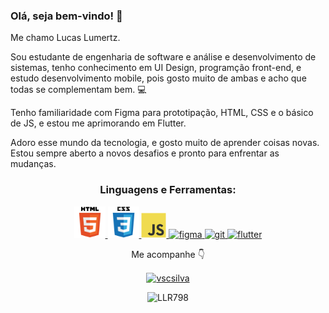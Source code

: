 ### Olá, seja bem-vindo! 👋

Me chamo Lucas Lumertz.

Sou estudante de engenharia de software e análise e desenvolvimento de sistemas, tenho conhecimento em UI Design, programção front-end, e estudo desenvolvimento mobile, pois gosto muito de ambas e acho que todas se complementam bem. 💻

Tenho familiaridade com Figma para prototipação, HTML, CSS e o básico de JS, e estou me aprimorando em Flutter.

Adoro esse mundo da tecnologia, e gosto muito de aprender coisas novas. Estou sempre aberto a novos desafios e pronto para enfrentar as mudanças.

<h3 align="center">Linguagens e Ferramentas:</h3>
<p align="center"> 
<a href="https://www.w3.org/html/" target="_blank"> <img src="https://raw.githubusercontent.com/devicons/devicon/master/icons/html5/html5-original-wordmark.svg" alt="html5" width="50" height="50"/> </a> 
<a href="https://www.w3schools.com/css/" target="_blank"> <img src="https://raw.githubusercontent.com/devicons/devicon/master/icons/css3/css3-original-wordmark.svg" alt="css3" width="50" height="50"/> </a>
<a href="https://developer.mozilla.org/en-US/docs/Web/JavaScript" target="_blank"> <img src="https://raw.githubusercontent.com/devicons/devicon/master/icons/javascript/javascript-original.svg" alt="javascript" width="40" height="40"/> </a>
<a href="https://www.figma.com/" target="_blank"> <img src="https://www.vectorlogo.zone/logos/figma/figma-icon.svg" alt="figma" width="40" height="40"/> </a>
<a href="https://git-scm.com/" target="_blank"> <img src="https://www.vectorlogo.zone/logos/git-scm/git-scm-icon.svg" alt="git" width="40" height="40"/> </a> 
<a href="https://flutter.dev/" target="_blank"> <img src="https://storage.googleapis.com/cms-storage-bucket/6a07d8a62f4308d2b854.svg" alt="flutter" width="110" height="40"/> </a>
</p>

<p align="center"> Me acompanhe 👇</p>
<p align="center">
<a href="https://linkedin.com/in/lucas-lumertz" target="_blank" /> <img align="center" src="https://raw.githubusercontent.com/rahuldkjain/github-profile-readme-generator/master/src/images/icons/Social/linked-in-alt.svg" alt="vscsilva" height="30" width="40" /></a>
</p>



<p align="center"> <img src="https://komarev.com/ghpvc/?username=LLR798&label=Profile%20views&color=0e75b6&style=flat" alt="LLR798" /> </p>
